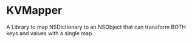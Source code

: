 KVMapper
========

A Library to map NSDictionary to an NSObject that can transform BOTH keys and values with a single map.